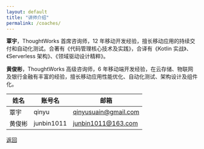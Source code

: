 ```yaml
---
layout: default
title: "讲师介绍"
permalink: /coaches/
---
```


**覃宇**，ThoughtWorks 首席咨询师，12 年移动开发经验，擅长移动应用的持续交付和自动化测试。合著有《代码管理核心技术及实践》，合译有《Kotlin 实战》、《Serverless 架构》、《领域驱动设计精粹》。

**黄俊彬**，ThoughtWorks 高级咨询师，6 年移动端开发经验，在云存储、物联网及银行金融有丰富的经验，擅长移动应用性能优化、自动化测试、架构设计及组件化。

| 姓名   | 账号名     | 邮箱                 |
| ------ | ---------- | -------------------- |
| 覃宇   | qinyu      | qinyusuain@gmail.com |
| 黄俊彬 | junbin1011 | junbin1011@163.com   |

[返回](./index.md)
